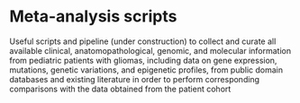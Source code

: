 # Meta-analysis scripts
Useful scripts and pipeline (under construction) to collect and curate all available clinical, anatomopathological, genomic, and molecular information from pediatric patients with gliomas, including data on gene expression, mutations, genetic variations, and epigenetic profiles, from public domain databases and existing literature in order to perform corresponding comparisons with the data obtained from the patient cohort
